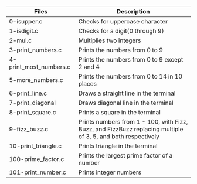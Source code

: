 | Files | Description |
| ----------- | ----------- |
| 0-isupper.c | Checks for uppercase character |
| 1-isdigit.c | Checks for a digit(0 through 9)|
| 2-mul.c  | Multiplies two integers |
| 3-print_numbers.c | Prints the numbers from 0 to 9 |
| 4-print_most_numbers.c | Prints the numbers from 0 to 9 except 2 and 4 |
| 5-more_numbers.c | Prints the numbers from 0 to 14 in 10 places |
| 6-print_line.c | Draws a straight line in the terminal |
| 7-print_diagonal | Draws diagonal line in the terminal |
| 8-print_square.c | Prints a square in the terminal |
| 9-fizz_buzz.c | Prints numbers from 1 - 100, with Fizz, Buzz, and FizzBuzz replacing multiple of 3, 5, and both respectively |
| 10-print_triangle.c | Prints triangle in the terminal |
| 100-prime_factor.c | Prints the largest prime factor of a number |
| 101-print_number.c | Prints integer numbers |
